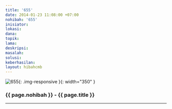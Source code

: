 ```yaml
---
title: '655'
date: 2014-01-23 11:08:00 +07:00
nohibah: '655'
inisiator:
lokasi:
dana:
topik:
lama:
deskripsi:
masalah:
solusi:
keberhasilan:
layout: hibahcmb
---
```


![655](/static/img/hibahcmb/655.png){: .img-responsive }{: width="350" }

### {{ page.nohibah }} - {{ page.title }}

---
